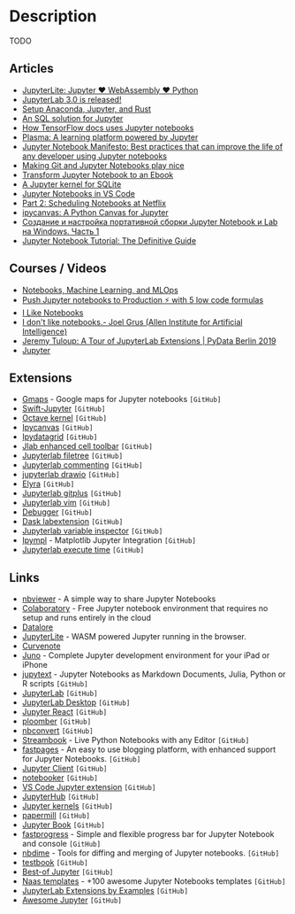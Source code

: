 # Description

TODO


## Articles

- [JupyterLite: Jupyter ❤️ WebAssembly ❤️ Python](https://blog.jupyter.org/jupyterlite-jupyter-%EF%B8%8F-webassembly-%EF%B8%8F-python-f6e2e41ab3fa)
- [JupyterLab 3.0 is released!](https://blog.jupyter.org/jupyterlab-3-0-is-out-4f58385e25bb)
- [Setup Anaconda, Jupyter, and Rust](https://datacrayon.com/posts/programming/rust-notebooks/setup-anaconda-jupyter-and-rust/)
- [An SQL solution for Jupyter](https://blog.jupyter.org/an-sql-solution-for-jupyter-ef4a00a0d925)
- [How TensorFlow docs uses Jupyter notebooks](https://blog.tensorflow.org/2020/10/how-tensorflow-docs-uses-juypter-notebooks.html)
- [Plasma: A learning platform powered by Jupyter](https://blog.jupyter.org/plasma-a-learning-platform-powered-by-jupyter-1b850fcd8624)
- [Jupyter Notebook Manifesto: Best practices that can improve the life of any developer using Jupyter notebooks](https://cloud.google.com/blog/products/ai-machine-learning/best-practices-that-can-improve-the-life-of-any-developer-using-jupyter-notebooks)
- [Making Git and Jupyter Notebooks play nice](http://timstaley.co.uk/posts/making-git-and-jupyter-notebooks-play-nice/)
- [Transform Jupyter Notebook to an Ebook](https://towardsdatascience.com/transform-jupyter-notebook-to-an-ebook-ef3a9d32ac4f)
- [A Jupyter kernel for SQLite](https://blog.jupyter.org/a-jupyter-kernel-for-sqlite-9549c5dcf551)
- [Jupyter Notebooks in VS Code](https://code.visualstudio.com/docs/datascience/jupyter-notebooks)
- [Part 2: Scheduling Notebooks at Netflix](https://netflixtechblog.com/scheduling-notebooks-348e6c14cfd6)
- [ipycanvas: A Python Canvas for Jupyter](https://blog.jupyter.org/ipycanvas-a-python-canvas-for-jupyter-bbb51e4777f7)
- [Создание и настройка портативной сборки Jupyter Notebook и Lab на Windows. Часть 1](https://habr.com/ru/post/438934/)
- [Jupyter Notebook Tutorial: The Definitive Guide](https://www.datacamp.com/community/tutorials/tutorial-jupyter-notebook)


## Courses / Videos

- [Notebooks, Machine Learning, and MLOps](https://youtu.be/_yM7IyZNQx0)
- [Push Jupyter notebooks to Production ⚡️ with 5 low code formulas](https://youtu.be/4ds2FDI_60g)
- [I Like Notebooks](https://youtu.be/9Q6sLbz37gk)
- [I don't like notebooks.- Joel Grus (Allen Institute for Artificial Intelligence)](https://www.youtube.com/watch?v=7jiPeIFXb6U)
- [Jeremy Tuloup: A Tour of JupyterLab Extensions | PyData Berlin 2019](https://youtu.be/3pdrzhny9Lc)
- [Jupyter](https://youtube.com/playlist?list=PLRJx8WOUx5XcDMOxSQegCJUjTJePTlF9Z)


## Extensions

- [Gmaps](https://github.com/pbugnion/gmaps) - Google maps for Jupyter notebooks `[GitHub]`
- [Swift-Jupyter](https://github.com/google/swift-jupyter) `[GitHub]`
- [Octave kernel](https://github.com/Calysto/octave_kernel) `[GitHub]`
- [Ipycanvas](https://github.com/martinRenou/ipycanvas) `[GitHub]`
- [Ipydatagrid](https://github.com/bloomberg/ipydatagrid) `[GitHub]`
- [Jlab enhanced cell toolbar](https://github.com/jupyterlab-contrib/jlab-enhanced-cell-toolbar) `[GitHub]`
- [Jupyterlab filetree](https://github.com/youngthejames/jupyterlab_filetree) `[GitHub]`
- [Jupyterlab commenting](https://github.com/jupyterlab/jupyterlab-commenting) `[GitHub]`
- [jupyterlab drawio](https://github.com/QuantStack/jupyterlab-drawio) `[GitHub]`
- [Elyra](https://github.com/elyra-ai/elyra) `[GitHub]`
- [Jupyterlab gitplus](https://github.com/ReviewNB/jupyterlab-gitplus) `[GitHub]`
- [Jupyterlab vim](https://github.com/jwkvam/jupyterlab-vim) `[GitHub]`
- [Debugger](https://github.com/jupyterlab/debugger) `[GitHub]`
- [Dask labextension](https://github.com/dask/dask-labextension) `[GitHub]`
- [Jupyterlab variable inspector](https://github.com/lckr/jupyterlab-variableInspector) `[GitHub]`
- [Ipympl](https://github.com/matplotlib/ipympl) - Matplotlib Jupyter Integration `[GitHub]`
- [Jupyterlab execute time](https://github.com/deshaw/jupyterlab-execute-time) `[GitHub]`


## Links

- [nbviewer](https://nbviewer.org/0) - A simple way to share Jupyter Notebooks
- [Colaboratory](https://colab.research.google.com/notebooks/welcome.ipynb) - Free Jupyter notebook environment that requires no setup and runs entirely in the cloud
- [Datalore](https://datalore.jetbrains.com/)
- [JupyterLite](https://jupyterlite.vercel.app/lab/index.html) - WASM powered Jupyter running in the browser.
- [Curvenote](https://curvenote.com/)
- [Juno](https://juno.sh/) - Complete Jupyter development environment for your iPad or iPhone
- [jupytext](https://github.com/mwouts/jupytext) - Jupyter Notebooks as Markdown Documents, Julia, Python or R scripts `[GitHub]`
- [JupyterLab](https://github.com/jupyterlab/jupyterlab) `[GitHub]`
- [JupyterLab Desktop](https://github.com/jupyterlab/jupyterlab-desktop) `[GitHub]`
- [Jupyter React](https://github.com/datalayer/jupyter-react) `[GitHub]`
- [ploomber](https://github.com/ploomber/ploomber) `[GitHub]`
- [nbconvert](https://github.com/jupyter/nbconvert) `[GitHub]`
- [Streambook](https://github.com/srush/streambook) - Live Python Notebooks with any Editor `[GitHub]`
- [fastpages](https://github.com/fastai/fastpages) - An easy to use blogging platform, with enhanced support for Jupyter Notebooks. `[GitHub]`
- [Jupyter Client](https://github.com/jupyter/jupyter_client) `[GitHub]`
- [notebooker](https://github.com/man-group/notebooker) `[GitHub]`
- [VS Code Jupyter extension](https://github.com/microsoft/vscode-jupyter) `[GitHub]`
- [JupyterHub](https://github.com/jupyterhub/jupyterhub) `[GitHub]`
- [Jupyter kernels](https://github.com/jupyter/jupyter/wiki/Jupyter-kernels) `[GitHub]`
- [papermill](https://github.com/nteract/papermill) `[GitHub]`
- [Jupyter Book](https://github.com/executablebooks/jupyter-book) `[GitHub]`
- [fastprogress](https://github.com/fastai/fastprogress) - Simple and flexible progress bar for Jupyter Notebook and console `[GitHub]`
- [nbdime](nbdime) - Tools for diffing and merging of Jupyter notebooks. `[GitHub]`
- [testbook](https://github.com/nteract/testbook) `[GitHub]`
- [Best-of Jupyter](https://github.com/ml-tooling/best-of-jupyter) `[GitHub]`
- [Naas templates](https://github.com/jupyter-naas/awesome-notebooks) - +100 awesome Jupyter Notebooks templates `[GitHub]`
- [JupyterLab Extensions by Examples](https://github.com/jupyterlab/extension-examples) `[GitHub]`
- [Awesome Jupyter](https://github.com/markusschanta/awesome-jupyter) `[GitHub]`
